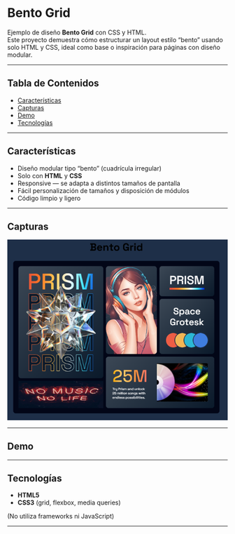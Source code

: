 # Bento Grid

Ejemplo de diseño **Bento Grid** con CSS y HTML.  
Este proyecto demuestra cómo estructurar un layout estilo “bento” usando solo HTML y CSS, ideal como base o inspiración para páginas con diseño modular.

---

## Tabla de Contenidos

- [Características](#-características)  
- [Capturas](#-capturas)  
- [Demo](#-demo)  
- [Tecnologías](#-tecnologías)  

---

## Características

- Diseño modular tipo “bento” (cuadrícula irregular)  
- Solo con **HTML** y **CSS**  
- Responsive — se adapta a distintos tamaños de pantalla  
- Fácil personalización de tamaños y disposición de módulos  
- Código limpio y ligero  

---

## Capturas
![Bento Desktop](Images/Preview.png) 


---

## Demo


---

## Tecnologías

- **HTML5**  
- **CSS3** (grid, flexbox, media queries)  

(No utiliza frameworks ni JavaScript)

---
